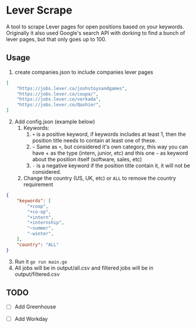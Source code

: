 # Lever Scrape

A tool to scrape Lever pages for open positions based on your keywords. Originally it also used Google's search API with dorking to find a bunch of lever pages, but that only goes up to 100.

## Usage
1. create companies.json to include companies lever pages
```json
[
    "https://jobs.lever.co/joshstoysandgames",
    "https://jobs.lever.co/coupa/",
    "https://jobs.lever.co/verkada",
    "https://jobs.lever.co/Qashier",
]
```
2. Add config.json (example below)
    1. Keywords:
        1. `+` is a positive keyword, if keywords includes at least 1, then the position title needs to contain at least one of these.
        2. `~` Same as `+`, but considered it's own category, this way you can have + as the type (intern, junior, etc) and this one `~` as keyword about the position itself (software, sales, etc)
        3. `-` is a negative keyword if the position title contain it, it will not be considered.
    2. Change the country (US, UK, etc) or `ALL` to remove the country requirement
```json
{
    "keywords": [
        "+coop",
        "+co-op",
        "+intern",
        "+internship",
        "~summer",
        "-winter",
    ],
    "country": "ALL"
}
```
3. Run it `go run main.go`
4. All jobs will be in output/all.csv and filtered jobs will be in output/filtered.csv

## TODO
- [ ] Add Greenhouse
- [ ] Add Workday

